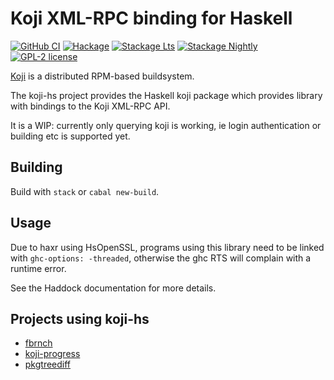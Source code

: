 # Koji XML-RPC binding for Haskell

[![GitHub CI](https://github.com/juhp/koji-hs/workflows/build/badge.svg)](https://github.com/juhp/koji-hs/actions)
[![Hackage](https://img.shields.io/hackage/v/koji.svg?logo=haskell)](https://hackage.haskell.org/package/koji)
[![Stackage Lts](http://stackage.org/package/koji/badge/lts)](http://stackage.org/lts/package/koji)
[![Stackage Nightly](http://stackage.org/package/koji/badge/nightly)](http://stackage.org/nightly/package/koji)
[![GPL-2 license](https://img.shields.io/badge/license-GPL--2-blue.svg)](LICENSE)

[Koji](https://pagure.io/koji/) is a distributed RPM-based buildsystem.

The koji-hs project provides the Haskell koji package which provides library
with bindings to the Koji XML-RPC API.

It is a WIP: currently only querying koji is working,
ie login authentication or building etc is supported yet.

## Building

Build with `stack` or `cabal new-build`.

## Usage

Due to haxr using HsOpenSSL, programs using this library
need to be linked with `ghc-options: -threaded`, otherwise
the ghc RTS will complain with a runtime error.

See the Haddock documentation for more details.

## Projects using koji-hs

- [fbrnch](https://github.com/juhp/fbrnch/)
- [koji-progress](https://github.com/juhp/koji-progress)
- [pkgtreediff](https://github.com/juhp/pkgtreediff/)
